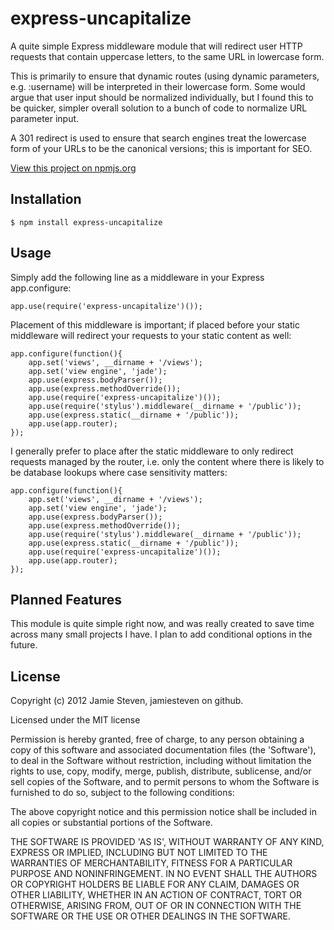 express-uncapitalize
====================

A quite simple Express middleware module that will redirect user HTTP requests that contain uppercase letters, to the same URL in lowercase form.

This is primarily to ensure that dynamic routes (using dynamic parameters, e.g. :username) will be interpreted in their lowercase form. Some would argue that user input should be normalized individually, but I found this to be quicker, simpler overall solution to a bunch of code to normalize URL parameter input.

A 301 redirect is used to ensure that search engines treat the lowercase form of your URLs to be the canonical versions; this is important for SEO.

[View this project on npmjs.org](https://npmjs.org/package/express-uncapitalize)

Installation
------------
    
    $ npm install express-uncapitalize


Usage
-----

Simply add the following line as a middleware in your Express app.configure:

    app.use(require('express-uncapitalize')());

Placement of this middleware is important; if placed before your static middleware will redirect your requests to your static content as well:

    app.configure(function(){
        app.set('views', __dirname + '/views');
        app.set('view engine', 'jade');
        app.use(express.bodyParser());
        app.use(express.methodOverride());
        app.use(require('express-uncapitalize')());
        app.use(require('stylus').middleware(__dirname + '/public'));
        app.use(express.static(__dirname + '/public'));
        app.use(app.router);
    });
    
I generally prefer to place after the static middleware to only redirect requests managed by the router, i.e. only the content where there is likely to be database lookups where case sensitivity matters:

    app.configure(function(){
        app.set('views', __dirname + '/views');
        app.set('view engine', 'jade');
        app.use(express.bodyParser());
        app.use(express.methodOverride());
        app.use(require('stylus').middleware(__dirname + '/public'));
        app.use(express.static(__dirname + '/public'));
        app.use(require('express-uncapitalize')());
        app.use(app.router);
    });

Planned Features
----------------

This module is quite simple right now, and was really created to save time across many small projects I have. I plan to add conditional options in the future.

License 
-------

Copyright (c) 2012 Jamie Steven, jamiesteven on github.

Licensed under the MIT license

Permission is hereby granted, free of charge, to any person obtaining a copy of this software and associated documentation files (the 'Software'), to deal in the Software without restriction, including without limitation the rights to use, copy, modify, merge, publish, distribute, sublicense, and/or sell copies of the Software, and to permit persons to whom the Software is furnished to do so, subject to the following conditions:

The above copyright notice and this permission notice shall be included in all copies or substantial portions of the Software.

THE SOFTWARE IS PROVIDED 'AS IS', WITHOUT WARRANTY OF ANY KIND, EXPRESS OR IMPLIED, INCLUDING BUT NOT LIMITED TO THE WARRANTIES OF MERCHANTABILITY, FITNESS FOR A PARTICULAR PURPOSE AND NONINFRINGEMENT. IN NO EVENT SHALL THE AUTHORS OR COPYRIGHT HOLDERS BE LIABLE FOR ANY CLAIM, DAMAGES OR OTHER LIABILITY, WHETHER IN AN ACTION OF CONTRACT, TORT OR OTHERWISE, ARISING FROM, OUT OF OR IN CONNECTION WITH THE SOFTWARE OR THE USE OR OTHER DEALINGS IN THE SOFTWARE.